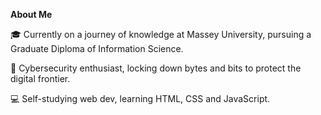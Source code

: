 **About Me** 

🎓 Currently on a journey of knowledge at Massey University, pursuing a Graduate Diploma of Information Science.

🔐 Cybersecurity enthusiast, locking down bytes and bits to protect the digital frontier.

💻 Self-studying web dev, learning HTML, CSS and JavaScript. 
